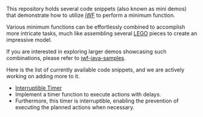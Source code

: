 This repository holds several code snippets (also known as mini demos) that demonstrate how to utilize [iWF](https://github.com/indeedeng/iwf) to perform a minimum function.

Various minimum functions can be effortlessly combined to accomplish more intricate tasks, much like assembling several [LEGO](https://www.lego.com) pieces to create an impressive model.

If you are interested in exploring larger demos showcasing such combinations, please refer to [iwf-java-samples](https://github.com/indeedeng/iwf-java-samples).

Here is the list of currently available code snippets, and we are actively working on adding more to it.

- [Interruptible Timer](src/main/java/io/workflow/workflow/interruptibletimer)
- Implement a timer function to execute actions with delays.
- Furthermore, this timer is interruptible, enabling the prevention of executing the planned actions when necessary.
